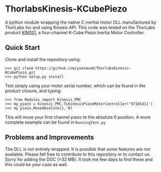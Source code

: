 # ThorlabsKinesis-KCubePiezo

A python module wrapping the native C inertial motor DLL manufactured
by ThorLabs Inc and using Kinesis API. This code was tested on
the ThorLabs product 
[KIM101](https://www.thorlabs.com/thorproduct.cfm?partnumber=KIM101),
a four-channel K-Cube Piezo Inertia Motor
Controller.

## Quick Start
Clone and install the repository using:

    >>> git clone https://github.com/yvesauad/ThorlabsKinesis-KCubePiezo.git
    >>> python setup.py install

Test simply using your motor serial number, which can be found
in the product closure, and typing:

    >>> from Modules import Kinesis_PMC
    >>> my_piezo = Kinesis_PMC.TLKinesisPiezoMotorController('97101411')
    >>> my_piezo.MoveAbsolute(1, 0)

This will move your first channel piezo to the absolute
0 position. A more complete example can be found in
`RunningTest.py`

## Problems and Improvements
The DLL is not entirely wrapped. It is possible that
some features are not available. Please fell free to
contribute to this repository or to contact us.
Sorry for adding the DOC (>32 MB). It took me few days
to find these and this could be your case as well.